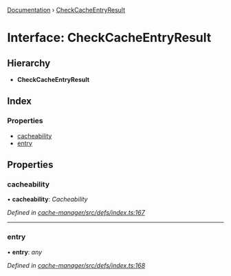 [Documentation](../README.md) › [CheckCacheEntryResult](checkcacheentryresult.md)

# Interface: CheckCacheEntryResult

## Hierarchy

* **CheckCacheEntryResult**

## Index

### Properties

* [cacheability](checkcacheentryresult.md#cacheability)
* [entry](checkcacheentryresult.md#entry)

## Properties

###  cacheability

• **cacheability**: *Cacheability*

*Defined in [cache-manager/src/defs/index.ts:167](https://github.com/badbatch/graphql-box/blob/cbed108/packages/cache-manager/src/defs/index.ts#L167)*

___

###  entry

• **entry**: *any*

*Defined in [cache-manager/src/defs/index.ts:168](https://github.com/badbatch/graphql-box/blob/cbed108/packages/cache-manager/src/defs/index.ts#L168)*
